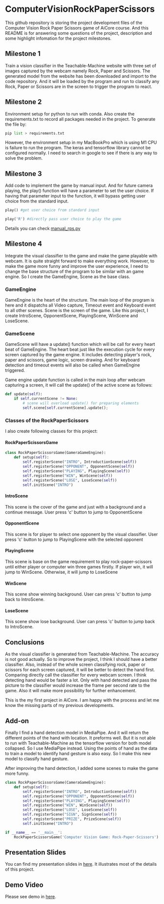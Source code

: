 # ComputerVisionRockPaperScissors
This github repository is storing the project development files of the Computer Vision Rock Paper Scissors game of AiCore course. And this README is for answering some questions of the project, description and some highlight infomation for the project milestones. 

## Milestone 1
Train a vision classifier in the Teachable-Machine website with three set of images captured by the webcam namely Rock, Paper and Scissors. The generated model from the website has been downloaded and import to the code repository. And it will be loaded by the program and run to classify any Rock, Paper or Scissors are in the screen to trigger the program to react.

## Milestone 2
Environment setup for python to run with conda. Also create the requirements.txt to record all packages needed in the project. To generate the file by:

```python
pip list > requirements.txt
```

However, the environment setup in my MacBookPro which is using M1 CPU is failure to run the program. The keras and tensorflow library cannot be configured normally. I need to search in google to see if there is any way to solve the problem. 

## Milestone 3
Add code to implement the game by manual input. And for future camera playing, the play() function will have a parameter to set the user choice. If having that parameter input to the function, it will bypass getting user choice from the standard input. 

```python
play() #get user choice from standard input

play('R') #directly pass user choice to play the game
```

Details you can check [manual_rps.py](https://github.com/frankie-2nfro-com/ComputerVisionRockPaperScissors/blob/main/manual_rps.py)

## Milestone 4
Integrate the visual classifier to the game and make the game playable with webcam. It is quite straight forward to make everything work. However, to make the game more funny and improve the user experience, I need to change the base structure of the program to be similar with an game engine. So I create the GameEngine, Scene as the base class. 

### GameEngine ###
GameEngine is the heart of the structure. The main loop of the program is here and it dispatchs all Video capture, Timeout event and Keyboard event to all other scenes. Scene is the screen of the game. Like this project, I create IntroScene, OpponentScene, PlayingScene, WinScene and LoseScene. 

### GameScene ###
GameScene will have a update() function which will be call for every heart beat of GameEngine. The heart beat just like the execution cycle for every screen captured by the game engine. It includes detecting player's rock, paper and scissors, game logic, screen drawing. And for keyboard detection and timeout events will also be called when GameEngine triggered. 

Game engine update function is called in the main loop after webcam capturing a screen, it will call the update() of the active scene as follows:
```python
def update(self):
	if self.currentScene != None:
		# scene will overload update() for preparing elements 
		self.scene[self.currentScene].update();
```

### Classes of the RockPaperScissors ###
I also create following classes for this project:

#### RockPaperScissorsGame ####
```python
class RockPaperScissorsGame(GameraGameEngine):
	def setup(self):
		self.registerScene("INTRO", IntroductionScene(self))
		self.registerScene("OPPONENT", OpponentScene(self))
		self.registerScene("PLAYING", PlayingScene(self))
		self.registerScene("WIN", WinScene(self))
		self.registerScene("LOSE", LoseScene(self))
		self.initScene("INTRO")
```

#### IntroScene ####
This scene is the cover of the game and just with a background and a continue message. User press 'c' button to jump to OpponentScene

#### OpponentScene ####
This scene is for player to select one opponent by the visual classifier. User press 'c' button to jump to PlayingScene with the selected opponent

#### PlayingScene ####
This scene is base on the game requirement to play rock-paper-scissors until either player or computer win three games firstly. If player win, it will jump to WinScene. Otherwise, it will jump to LoseScene

#### WinScene ####
This scene show winning background. User can press 'c' button to jump back to IntroScene.

#### LoseScene
This scene show lose background. User can press 'c' button to jump back to IntroScene.

## Conclusions
As the visual classifier is generated from Teachable-Machine. The accuracy is not good actually. So to improve the project, I think I should have a better classifier. Also, instead of the whole screen classifying rock, paper or scissors for each screen captured, it will be better to detect the hand first. Comparing directly call the classifier for every webcam screen. I think detecting hand would be faster a lot. Only with hand detected and pass the picture to the classifier would increase the frame per second rate to the game. Also it will make more possibility for further enhancement. 

This is the my first project in AiCore. I am happy with the process and let me know the missing parts of my previous developments. 

## Add-on
Finally I find a hand detection model in MediaPipe. And it will return the different points of the hand with location. It preforms well. But it is not able to run with Teachable-Machine as the tensorflow version for both model collapsed. So I use MediaPipe instead. Using the points of hand as the data to train a model to identify hand gesture is also easy. So I make this new model to classify hand gesture. 

After improving the hand detection, I added some scenes to make the game more funny.

```python
class RockPaperScissorsGame(CameraGameEngine):
	def setup(self):
		self.registerScene("INTRO", IntroductionScene(self))
		self.registerScene("OPPONENT", OpponentScene(self))
		self.registerScene("PLAYING", PlayingScene(self))
		self.registerScene("WIN", WinScene(self))
		self.registerScene("LOSE", LoseScene(self))
		self.registerScene("SIGN", SignScene(self))
		self.registerScene("PRIZE", PrizeScene(self))
		self.initScene("INTRO")

if __name__ == '__main__':
	RockPaperScissorsGame('Computer Vision Game: Rock-Paper-Scissors')
```

## Presentation Slides
You can find my presentation slides in [here](https://docs.google.com/presentation/d/1xRQRhqZOfxfVb8ymeItBXsuNoc_hV_35HR_vhhwPJPk/edit?usp=sharing). It illustrates most of the details of this project. 

## Demo Video
Please see demo in [here](https://youtu.be/CY_ZGyGAJws).
